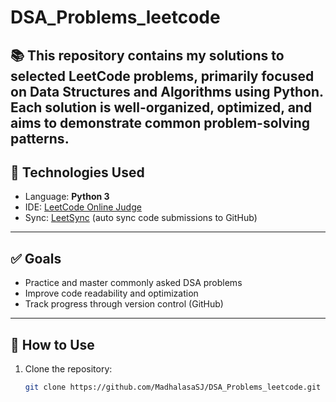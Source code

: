 # DSA_Problems_leetcode

📚 This repository contains my solutions to selected **LeetCode** problems, primarily focused on **Data Structures and Algorithms** using **Python**. Each solution is well-organized, optimized, and aims to demonstrate common problem-solving patterns.
---


## 🚀 Technologies Used

- Language: **Python 3**
- IDE: [LeetCode Online Judge](https://leetcode.com/)
- Sync: [LeetSync](https://github.com/LeetSync/leetsync) (auto sync code submissions to GitHub)

---

## ✅ Goals

- Practice and master commonly asked DSA problems
- Improve code readability and optimization
- Track progress through version control (GitHub)

---

## 📌 How to Use

1. Clone the repository:
   ```bash
   git clone https://github.com/MadhalasaSJ/DSA_Problems_leetcode.git
